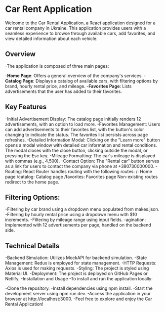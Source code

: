 # Car Rent Application

Welcome to the Car Rental Application, a React application designed for a car rental company in Ukraine. This application provides users with a seamless experience to browse through available cars, add favorites, and view detailed information about each vehicle.

## Overview

-The application is composed of three main pages:

-**Home Page**: Offers a general overview of the company's services. -**Catalog Page**: Displays a catalog of available cars, with filtering options by brand, hourly rental price, and mileage. -**Favorites Page**: Lists advertisements that the user has added to their favorites.

## Key Features

-Initial Advertisement Display: The catalog page initially renders 12 advertisements, with an option to load more.
-Favorites Management: Users can add advertisements to their favorites list, with the button's color changing to indicate the status. The favorites list persists across page refreshes.
-Detailed Information Modal: Clicking on the "Learn more" button opens a modal window with detailed car information and rental conditions. The modal closes with the close button, clicking outside the modal, or pressing the Esc key.
-Mileage Formatting: The car's mileage is displayed with commas (e.g., 4,500).
-Contact Option: The "Rental car" button serves as a link for users to contact the company via phone at +380730000000.
-Routing: React Router handles routing with the following routes:
/: Home page
/catalog: Catalog page
/favorites: Favorites page
Non-existing routes redirect to the home page.

## Filtering Options:

-Filtering by car brand using a dropdown menu populated from makes.json.
-Filtering by hourly rental price using a dropdown menu with $10 increments.
-Filtering by mileage range using input fields.
-agination: Implemented with 12 advertisements per page, handled on the backend side.

## Technical Details

-Backend Simulation: Utilizes MockAPI for backend simulation.
-State Management: Redux is employed for state management.
-HTTP Requests: Axios is used for making requests.
-Styling: The project is styled using Material UI.
-Deployment: The project is deployed on GitHub Pages or Netlify.
-Installation and Usage
-To install and run the application locally:

-Clone the repository.
-Install dependencies using npm install.
-Start the development server using npm run dev.
-Access the application in your browser at http://localhost:3000.
-Feel free to explore and enjoy the Car Rental Application!

